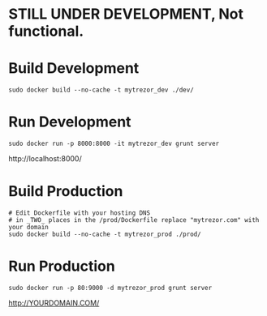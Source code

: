 STILL UNDER DEVELOPMENT, Not functional.
========================================

Build Development
=================

```
sudo docker build --no-cache -t mytrezor_dev ./dev/
```

Run Development
===============

```
sudo docker run -p 8000:8000 -it mytrezor_dev grunt server
```

http://localhost:8000/

Build Production
================

```
# Edit Dockerfile with your hosting DNS
# in _TWO_ places in the /prod/Dockerfile replace "mytrezor.com" with your domain
sudo docker build --no-cache -t mytrezor_prod ./prod/
```

Run Production
==============

```
sudo docker run -p 80:9000 -d mytrezor_prod grunt server
```

http://YOURDOMAIN.COM/
